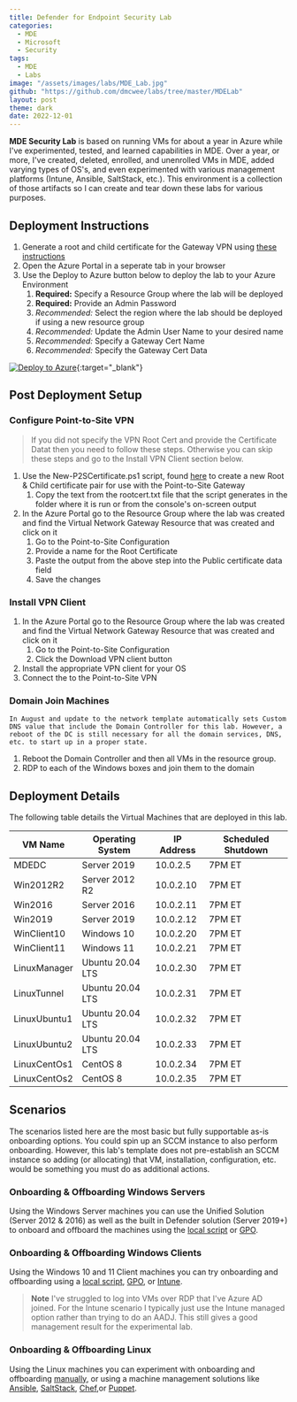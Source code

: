 ```yaml
---
title: Defender for Endpoint Security Lab
categories:
  - MDE
  - Microsoft
  - Security
tags:
  - MDE
  - Labs
image: "/assets/images/labs/MDE_Lab.jpg"
github: "https://github.com/dmcwee/labs/tree/master/MDELab"
layout: post
theme: dark
date: 2022-12-01
---
```


**MDE Security Lab** is based on running VMs for about a year in Azure while I've experimented, tested, and learned capabilities in MDE. Over a year, or more, I've created, deleted, enrolled, and unenrolled VMs in MDE, added varying types of OS's, and even experimented with various management platforms (Intune, Ansible, SaltStack, etc.). This environment is a collection of those artifacts so I can create and tear down these labs for various purposes.
<!--more-->

## Deployment Instructions

1. Generate a root and child certificate for the Gateway VPN using [these instructions](../VPN-Setup)
1. Open the Azure Portal in a seperate tab in your browser
1. Use the Deploy to Azure button below to deploy the lab to your Azure Environment
    1. **Required:** Specify a Resource Group where the lab will be deployed
    1. **Required:** Provide an Admin Password
    1. *Recommended:* Select the region where the lab should be deployed if using a new resource group
    1. *Recommended:* Update the Admin User Name to your desired name
    1. *Recommended:* Specify a Gateway Cert Name
    1. *Recommended:* Specify the Gateway Cert Data

[![Deploy to Azure](https://aka.ms/deploytoazurebutton)](https://portal.azure.com/#create/Microsoft.Template/uri/https%3A%2F%2Fraw.githubusercontent.com%2Fdmcwee%2Flabs%2Fdev%2FMDELab%2Fazuredeploy.json){:target="_blank"}

## Post Deployment Setup

### Configure Point-to-Site VPN

> If you did not specify the VPN Root Cert and provide the Certificate Datat then you need to follow these steps. Otherwise you can skip these steps and go to the Install VPN Client section below.

1. Use the New-P2SCertificate.ps1 script, found [here](https://raw.githubusercontent.com/dmcwee/labs/master/Common/scripts/New-P2SCertificate.ps1) to create a new Root & Child certificate pair for use with the Point-to-Site Gateway
    1. Copy the text from the rootcert.txt file that the script generates in the folder where it is run or from the console's on-screen output
1. In the Azure Portal go to the Resource Group where the lab was created and find the Virtual Network Gateway Resource that was created and click on it
    1. Go to the Point-to-Site Configuration
    1. Provide a name for the Root Certificate
    1. Paste the output from the above step into the Public certificate data field
    1. Save the changes

### Install VPN Client

1. In the Azure Portal go to the Resource Group where the lab was created and find the Virtual Network Gateway Resource that was created and click on it
    1. Go to the Point-to-Site Configuration
    1. Click the Download VPN client button
1. Install the appropriate VPN client for your OS
1. Connect the to the Point-to-Site VPN

### Domain Join Machines

``In August and update to the network template automatically sets Custom DNS value that include the Domain Controller for this lab. However, a reboot of the DC is still necessary for all the domain services, DNS, etc. to start up in a proper state.``

1. Reboot the Domain Controller and then all VMs in the resource group.
1. RDP to each of the Windows boxes and join them to the domain

## Deployment Details

The following table details the Virtual Machines that are deployed in this lab.

VM Name | Operating System | IP Address | Scheduled Shutdown
--- | --- | --- | ---
MDEDC | Server 2019 | 10.0.2.5 | 7PM ET
Win2012R2 | Server 2012 R2 | 10.0.2.10 | 7PM ET
Win2016 | Server 2016 | 10.0.2.11 | 7PM ET
Win2019 | Server 2019 | 10.0.2.12 | 7PM ET
WinClient10 | Windows 10 | 10.0.2.20 | 7PM ET
WinClient11 | Windows 11 | 10.0.2.21 | 7PM ET
LinuxManager | Ubuntu 20.04 LTS | 10.0.2.30 | 7PM ET
LinuxTunnel | Ubuntu 20.04 LTS | 10.0.2.31 | 7PM ET
LinuxUbuntu1 | Ubuntu 20.04 LTS | 10.0.2.32 | 7PM ET
LinuxUbuntu2 | Ubuntu 20.04 LTS | 10.0.2.33 | 7PM ET
LinuxCentOs1 | CentOS 8 | 10.0.2.34 | 7PM ET
LinuxCentOs2 | CentOS 8 | 10.0.2.35 | 7PM ET

## Scenarios

The scenarios listed here are the most basic but fully supportable as-is onboarding options. You could spin up an SCCM instance to also perform onboarding. However, this lab's template does not pre-establish an SCCM instance so adding (or allocating) that VM, installation, configuration, etc. would be something you must do as additional actions.

### Onboarding & Offboarding Windows Servers

Using the Windows Server machines you can use the Unified Solution (Server 2012 & 2016) as well as the built in Defender solution (Server 2019+) to onboard and offboard the machines using the [local script](https://learn.microsoft.com/en-us/microsoft-365/security/defender-endpoint/configure-endpoints-script?view=o365-worldwide) or [GPO](https://learn.microsoft.com/en-us/microsoft-365/security/defender-endpoint/configure-endpoints-gp?view=o365-worldwide).

### Onboarding & Offboarding Windows Clients

Using the Windows 10 and 11 Client machines you can try onboarding and offboarding using a [local script](https://learn.microsoft.com/en-us/microsoft-365/security/defender-endpoint/configure-endpoints-script?view=o365-worldwide), [GPO](https://learn.microsoft.com/en-us/microsoft-365/security/defender-endpoint/configure-endpoints-gp?view=o365-worldwide), or [Intune](https://learn.microsoft.com/en-us/microsoft-365/security/defender-endpoint/configure-endpoints-mdm?view=o365-worldwide).

>**Note** I've struggled to log into VMs over RDP that I've Azure AD joined. For the Intune scenario I typically just use the Intune managed option rather than trying to do an AADJ. This still gives a good management result for the experimental lab.

### Onboarding & Offboarding Linux

Using the Linux machines you can experiment with onboarding and offboarding [manually](https://learn.microsoft.com/en-us/microsoft-365/security/defender-endpoint/linux-install-manually?view=o365-worldwide), or using a machine management solutions like [Ansible](https://learn.microsoft.com/en-us/microsoft-365/security/defender-endpoint/linux-install-with-ansible?view=o365-worldwide), [SaltStack](https://learn.microsoft.com/en-us/microsoft-365/security/defender-endpoint/linux-install-with-saltack?view=o365-worldwide), [Chef](https://learn.microsoft.com/en-us/microsoft-365/security/defender-endpoint/linux-deploy-defender-for-endpoint-with-chef?view=o365-worldwide),or [Puppet](https://learn.microsoft.com/en-us/microsoft-365/security/defender-endpoint/linux-install-with-puppet?view=o365-worldwide).
